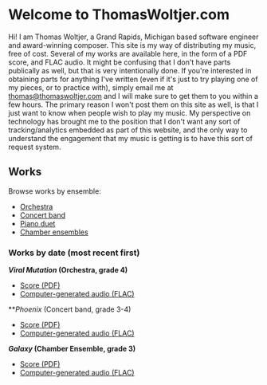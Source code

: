 # Welcome to ThomasWoltjer.com

Hi! I am Thomas Woltjer, a Grand Rapids, Michigan based software engineer and award-winning composer. This site is my way of distributing my music, free of cost. Several of my works are available here, in the form of a PDF score, and FLAC audio. It might be confusing that I don't have parts publically as well, but that is very intentionally done. If you're interested in obtaining parts for anything I've written (even if it's just to try playing one of my pieces, or to practice with), simply email me at thomas@thomaswoltjer.com and I will make sure to get them to you within a few hours. The primary reason I won't post them on this site as well, is that I just want to know when people wish to play my music. My perspective on technology has brought me to the position that I don't want any sort of tracking/analytics embedded as part of this website, and the only way to understand the engagement that my music is getting is to have this sort of request system. 

## Works

Browse works by ensemble:
 - [Orchestra](/orch.html)  
 - [Concert band](/band.html)
 - [Piano duet](/piano-duet.html)
 - [Chamber ensembles](/chamber.html)
 
 ### Works by date (most recent first)
 
 **_Viral Mutation_ (Orchestra, grade 4)**
  - [Score (PDF)](/viral-mutation/Viral_Mutation.pdf)
  - [Computer-generated audio (FLAC)](/viral-mutation/Viral_Mutation.flac)
 
 **_Phoenix_ (Concert band, grade 3-4)
  - [Score (PDF)](/phoenix/Phoenix.pdf)
  - [Computer-generated audio (FLAC)](/phoenix/Phoenix.flac)
  
 **_Galaxy_ (Chamber Ensemble, grade 3)**
  - [Score (PDF)](/galaxy/Galaxy.pdf)
  - [Computer-generated audio (FLAC)](/galaxy/Galaxy.flac)
